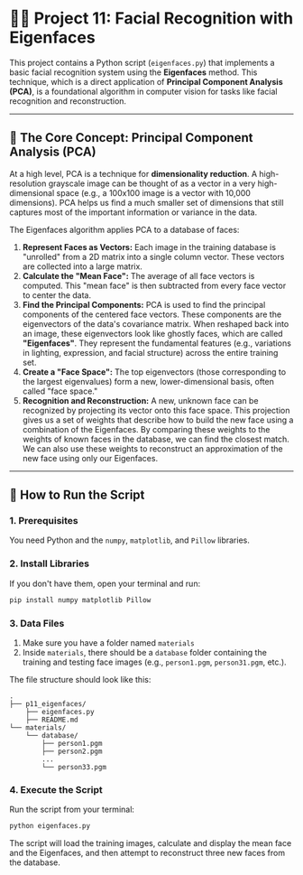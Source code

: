 # 👨‍💻 Project 11: Facial Recognition with Eigenfaces

This project contains a Python script (`eigenfaces.py`) that implements a basic facial recognition system using the **Eigenfaces** method. This technique, which is a direct application of **Principal Component Analysis (PCA)**, is a foundational algorithm in computer vision for tasks like facial recognition and reconstruction.

---
## 🔬 The Core Concept: Principal Component Analysis (PCA)

At a high level, PCA is a technique for **dimensionality reduction**. A high-resolution grayscale image can be thought of as a vector in a very high-dimensional space (e.g., a 100x100 image is a vector with 10,000 dimensions). PCA helps us find a much smaller set of dimensions that still captures most of the important information or variance in the data.

The Eigenfaces algorithm applies PCA to a database of faces:

1.  **Represent Faces as Vectors:** Each image in the training database is "unrolled" from a 2D matrix into a single column vector. These vectors are collected into a large matrix.
2.  **Calculate the "Mean Face":** The average of all face vectors is computed. This "mean face" is then subtracted from every face vector to center the data. 
3.  **Find the Principal Components:** PCA is used to find the principal components of the centered face vectors. These components are the eigenvectors of the data's covariance matrix. When reshaped back into an image, these eigenvectors look like ghostly faces, which are called **"Eigenfaces"**. They represent the fundamental features (e.g., variations in lighting, expression, and facial structure) across the entire training set.
4.  **Create a "Face Space":** The top eigenvectors (those corresponding to the largest eigenvalues) form a new, lower-dimensional basis, often called "face space."
5.  **Recognition and Reconstruction:** A new, unknown face can be recognized by projecting its vector onto this face space. This projection gives us a set of weights that describe how to build the new face using a combination of the Eigenfaces. By comparing these weights to the weights of known faces in the database, we can find the closest match. We can also use these weights to reconstruct an approximation of the new face using only our Eigenfaces.

---
## 🚀 How to Run the Script

### 1. Prerequisites
You need Python and the `numpy`, `matplotlib`, and `Pillow` libraries.

### 2. Install Libraries
If you don't have them, open your terminal and run:
```bash
pip install numpy matplotlib Pillow
```

### 3. Data Files
1.  Make sure you have a folder named `materials`
2.  Inside `materials`, there should be a `database` folder containing the training and testing face images (e.g., `person1.pgm`, `person31.pgm`, etc.).

The file structure should look like this:
```
.
├── p11_eigenfaces/
    ├── eigenfaces.py
    ├── README.md
└── materials/
    └── database/
        ├── person1.pgm
        ├── person2.pgm
        ...
        └── person33.pgm
```

### 4. Execute the Script
Run the script from your terminal:
```bash
python eigenfaces.py
```
The script will load the training images, calculate and display the mean face and the Eigenfaces, and then attempt to reconstruct three new faces from the database.